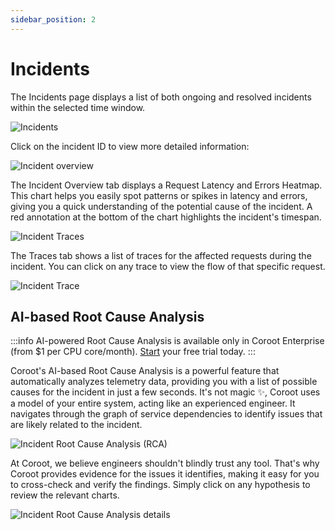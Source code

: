 ```yaml
---
sidebar_position: 2
---
```


# Incidents

The Incidents page displays a list of both ongoing and resolved incidents within the selected time window.

<img alt="Incidents" src="/img/docs/incidents.png" class="card w-1200"/>

Click on the incident ID to view more detailed information:

<img alt="Incident overview" src="/img/docs/incident_overview.png" class="card w-1200"/>

The Incident Overview tab displays a Request Latency and Errors Heatmap. This chart helps you easily spot patterns or spikes 
in latency and errors, giving you a quick understanding of the potential cause of the incident. 
A red annotation at the bottom of the chart highlights the incident's timespan.

<img alt="Incident Traces" src="/img/docs/incident_traces.png" class="card w-1200"/>

The Traces tab shows a list of traces for the affected requests during the incident. You can click on any trace to view the flow of that specific request.

<img alt="Incident Trace" src="/img/docs/incident_trace.png" class="card w-1200"/>

## AI-based Root Cause Analysis

:::info
AI-powered Root Cause Analysis is available only in Coroot Enterprise (from $1 per CPU core/month). [Start](https://coroot.com/account) your free trial today.
:::

Coroot's AI-based Root Cause Analysis is a powerful feature that automatically analyzes telemetry data, 
providing you with a list of possible causes for the incident in just a few seconds. It's not magic ✨, 
Coroot uses a model of your entire system, acting like an experienced engineer. 
It navigates through the graph of service dependencies to identify issues that are likely related to the incident.

<img alt="Incident Root Cause Analysis (RCA)" src="/img/docs/incident_rca.png" class="card w-1200"/>

At Coroot, we believe engineers shouldn't blindly trust any tool. That's why Coroot provides evidence for the issues it identifies, 
making it easy for you to cross-check and verify the findings. Simply click on any hypothesis to review the relevant charts.

<img alt="Incident Root Cause Analysis details" src="/img/docs/incident_rca_details.png" class="card w-1200"/>
